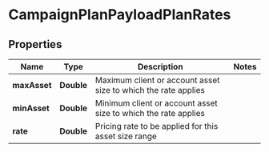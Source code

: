 
# CampaignPlanPayloadPlanRates

## Properties
Name | Type | Description | Notes
------------ | ------------- | ------------- | -------------
**maxAsset** | **Double** | Maximum client or account asset size to which the rate applies | 
**minAsset** | **Double** | Minimum client or account asset size to which the rate applies | 
**rate** | **Double** | Pricing rate to be applied for this asset size range | 



